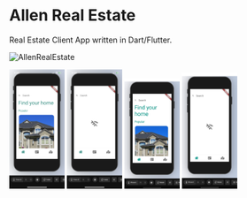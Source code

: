 # Allen Real Estate

Real Estate Client App written in Dart/Flutter.

![AllenRealEstate](https://user-images.githubusercontent.com/20821711/117556738-bb77aa80-b031-11eb-83a1-21823fbabe84.gif)


<img src="screenshots/IphoneWifi.PNG" width="100" >            <img src="screenshots/IphoneW:OWifi.PNG" width="100" > 
<img src="screenshots/AndroidWithWifi.JPG" width="100" >       <img src="screenshots/AndroidW:OWifi.JPG" width="100" height="210" > 




